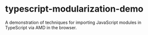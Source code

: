 typescript-modularization-demo
==============================

A demonstration of techniques for importing JavaScript modules in TypeScript via AMD in the browser.